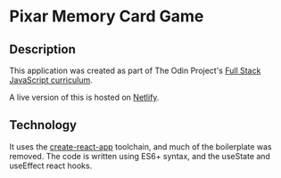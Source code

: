 # Pixar Memory Card Game

## Description

This application was created as part of The Odin Project's [Full Stack JavaScript curriculum](https://www.theodinproject.com/lessons/node-path-javascript-memory-card). 

A live version of this is hosted on [Netlify](https://seth-memory-card.netlify.app/).

## Technology

It uses the [create-react-app](https://reactjs.org/docs/create-a-new-react-app.html) toolchain, and much of the boilerplate was removed. The code is written using ES6+ syntax, and the useState and useEffect react hooks.
